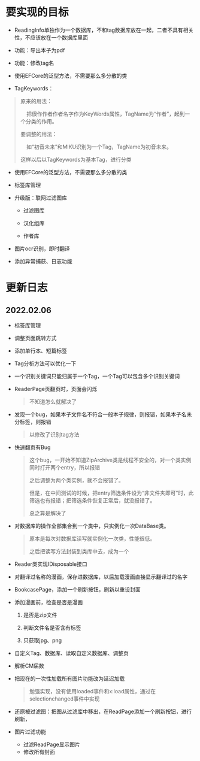 # 要实现的目标

* ReadingInfo单独作为一个数据库，不和tag数据库放在一起，二者不具有相关性，不应该放在一个数据库里面

* 功能：导出本子为pdf

* 功能：修改tag名

* 使用EFCore的泛型方法，不需要那么多分散的类

* TagKeywords：

> 原来的用法：
> 
>     把很作作者作者名字作为KeyWords属性，TagName为“作者”，起到一个分类的作用。
> 
> 要调整的用法：
> 
>     如“初音未来”和MIKU识别为一个Tag，TagName为初音未来。
> 
> 这样以后以TagKeywords为基本Tag，进行分类

* 使用EFCore的泛型方法，不需要那么多分散的类

* 标签库管理

* 升级版：联网过滤图库
  
  * 过滤图库
  
  * 汉化组库
  
  * 作者库

* 图片ocr识别，即时翻译

* 添加异常捕获、日志功能

# 更新日志

## 2022.02.06

* 标签库管理
- 调整页面跳转方式

- 添加单行本、短篇标签

- Tag分析方法可以优化一下

- 一个识别关键词只能归属于一个Tag，一个Tag可以包含多个识别关键词

- ReaderPage页翻页时，页面会闪烁
  
  > 不知道怎么就解决了
* 发现一个bug，如果本子文件名不符合一般本子规律，则报错，如果本子名未分标签，则报错
  
  > 以修改了识别tag方法

* 快速翻页有Bug
  
  > 这个bug，一开始不知道ZipArchive类是线程不安全的，对一个类实例同时打开两个entry，所以报错
  > 
  > 之后调整为两个类实例，就不会报错了。
  > 
  > 但是，在中间测试的时候，把entry筛选条件设为“非文件夹即可”时，此筛选也有报错；把筛选条件恢复正常后，就没报错了。
  > 
  > 总之算是解决了
- 对数据库的操作全部集合到一个类中，只实例化一次DataBase类。
  
  > 原本是每次对数据库读写就实例化一次类，性能很低。
  > 
  > 之后把读写方法封装到类库中去，成为一个

- Reader类实现IDisposable接口

- 对翻译过名称的漫画，保存进数据库，以后加载漫画直接显示翻译过的名字

- BookcasePage，添加一个刷新按钮，刷新以重设封面

- 添加漫画前，检查是否是漫画
  
  1. 是否是zip文件
  
  2. 判断文件名是否含有标签
  
  3. 只获取jpg、png

- 自定义Tag、数据库、读取自定义数据库、调整页

- 解析CM届数

- 把现在的一次性加载所有图片功能改为延迟加载
  
  > 勉强实现，没有使用loaded事件和x:load属性，通过在selectionchanged事件中实现

- 还原被过滤图：把图从过滤库中移出，在ReadPage添加一个刷新按钮，进行刷新，

- 图片过滤功能
  
  - 过滤ReadPage显示图片
  - 修改所有封面